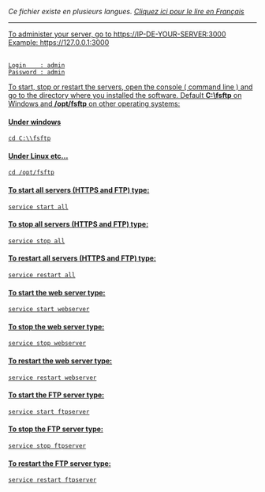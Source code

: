 <i>Ce fichier existe en plusieurs langues. <a href="AIDE.md"><u>Cliquez ici pour le lire en Français</i></a></i>

<hr>

To administer your server, go to https://IP-DE-YOUR-SERVER:3000<br>
Example: https://127.0.0.1:3000<br><br>
```
Login    : admin
Password : admin
```

To start, stop or restart the servers, open the console ( command line ) and go to the directory where you installed the software. Default <b>C:\\fsftp</b> on Windows and <b>/opt/fsftp</b> on other operating systems:<br>

#### Under windows
```
cd C:\\fsftp
```

#### Under Linux etc...
```
cd /opt/fsftp
```

#### To start all servers (HTTPS and FTP) type:
```
service start all
```

#### To stop all servers (HTTPS and FTP) type:
```
service stop all
```

#### To restart all servers (HTTPS and FTP) type:
```
service restart all
```

#### To start the web server type:
```
service start webserver
```

#### To stop the web server type:
```
service stop webserver
```

#### To restart the web server type:
```
service restart webserver
```

#### To start the FTP server type:
```
service start ftpserver
```

#### To stop the FTP server type:
```
service stop ftpserver
```

#### To restart the FTP server type:
```
service restart ftpserver
```
